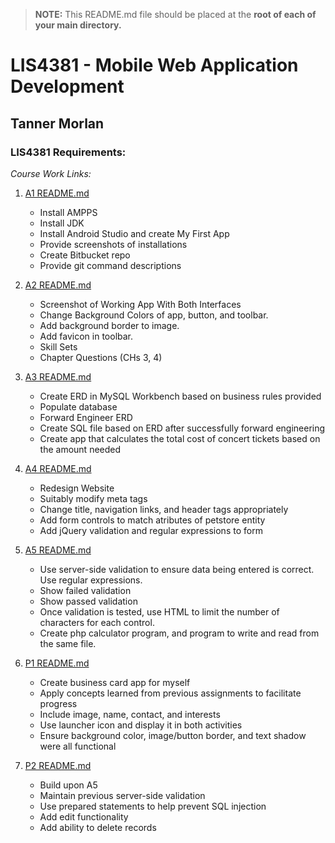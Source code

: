 > **NOTE:** This README.md file should be placed at the **root of each of your main directory.**

# LIS4381 - Mobile Web Application Development

## Tanner Morlan

### LIS4381 Requirements:

*Course Work Links:*

1. [A1 README.md](a1/README.md "My A1 README.md file")
    - Install AMPPS
    - Install JDK
    - Install Android Studio and create My First App
    - Provide screenshots of installations 
    - Create Bitbucket repo
    - Provide git command descriptions

2. [A2 README.md](a2/README.md "My A2 README.md file")
    - Screenshot of Working App With Both Interfaces
    - Change Background Colors of app, button, and toolbar.
    - Add background border to image.
    - Add favicon in toolbar.
    - Skill Sets
    - Chapter Questions (CHs 3, 4)

3. [A3 README.md](a3/README.md "My A3 README.md file")
    - Create ERD in MySQL Workbench based on business rules provided
    - Populate database
    - Forward Engineer ERD
    - Create SQL file based on ERD after successfully forward engineering
    - Create app that calculates the total cost of concert tickets based on the amount needed

4. [A4 README.md](a4/README.md "My A4 README.md file")
    - Redesign Website
    - Suitably modify meta tags
    - Change title, navigation links, and header tags appropriately
    - Add form controls to match atributes of petstore entity
    - Add jQuery validation and regular expressions to form

5. [A5 README.md](a5/README.md "My A5 README.md file")
    - Use server-side validation to ensure data being entered is correct. Use regular expressions.
    - Show failed validation
    - Show passed validation
    - Once validation is tested, use HTML to limit the number of characters for each control.
    - Create php calculator program, and program to write and read from the same file.

6. [P1 README.md](p1/README.md "My P1 README.md file")
    - Create business card app for myself
    - Apply concepts learned from previous assignments to facilitate progress
    - Include image, name, contact, and interests
    - Use launcher icon and display it in both activities
    - Ensure background color, image/button border, and text shadow were all functional

7. [P2 README.md](p2/README.md "My P2 README.md file")
    - Build upon A5
    - Maintain previous server-side validation
    - Use prepared statements to help prevent SQL injection
    - Add edit functionality
    - Add ability to delete records
